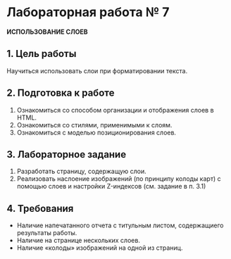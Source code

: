 # Лабораторная работа № 7

**ИСПОЛЬЗОВАНИЕ СЛОЕВ**

## 1. Цель работы
Научиться использовать слои при форматировании текста.

## 2. Подготовка к работе
1. Ознакомиться со способом организации и отображения слоев в HTML.
2. Ознакомиться со стилями, применимыми к слоям.
3. Ознакомиться с моделью позиционирования слоев.

## 3. Лабораторное задание
1. Разработать страницу, содержащую слои.
2. Реализовать наслоение изображений (по принципу колоды карт)
с помощью слоев и настройки Z-индексов (см. задание в п. 3.1)

## 4. Требования
- Наличие напечатанного отчета с титульным листом, содержащиего результаты работы.  
- Наличие на странице нескольких слоев.  
- Наличие «колоды» изображений на одной из страниц.